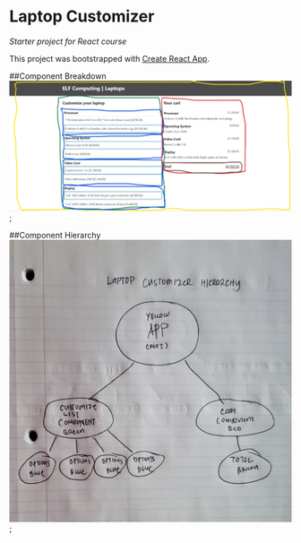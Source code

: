 # Laptop Customizer
_Starter project for React course_

This project was bootstrapped with [Create React App](https://github.com/facebook/create-react-app).


##Component Breakdown
![breakdown](screenshots/breakdown.jpg);

##Component Hierarchy
![hierarchy](screenshots/hierarchy.jpg);